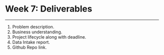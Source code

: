 # Week 7: Deliverables
----
1.	Problem description.
2.	Business understanding.
3.	Project lifecycle along with deadline.
4.	Data Intake report.
5.	Github Repo link.
